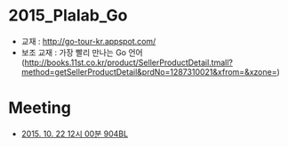 # 2015_Plalab_Go
* 교재 : http://go-tour-kr.appspot.com/
 * 보조 교재 : 가장 빨리 만나는 Go 언어(http://books.11st.co.kr/product/SellerProductDetail.tmall?method=getSellerProductDetail&prdNo=1287310021&xfrom=&xzone=)


# Meeting
* [2015. 10. 22 12시 00분 904BL]()
